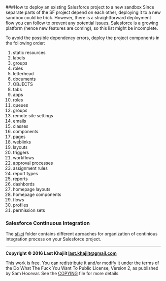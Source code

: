 ###How to deploy an existing Salesforce project to a new sandbox
Since separate parts of the SF project depend on each other, deploying it to a new sandbox could be trick. However, there is a straightforward deployment flow you can follow to prevent any potential issues. Salesforce is a growing platform (hence new features are coming), so this list might be incomplete.

To avoid the possible dependency errors, deploy the project components in the following order:

1. static resources
2. labels
3. groups
4. roles
5. letterhead
6. documents
7. OBJECTS
8. tabs
9. apps
10. roles
11. queues
12. groups
13. remote site settings
14. emails
15. classes
16. components
17. pages
18. weblinks
19. layouts
20. triggers
21. workflows
22. approval processes 
23. assignment rules
24. report types
25. reports
26. dashbords
27. homepage layouts
28. homepage components
29. flows
30. profiles
31. permission sets

### Salesforce Continuous Integration 
The [sf-ci](https://github.com/last-khajiit/sf-project-deployment/tree/master/sf-ci) folder contains different aproaches for organization of continious integration process on your Salesforce project.


---

**Copyright © 2016 Last Khajiit <last.khajiit@gmail.com>**

This work is free. You can redistribute it and/or modify it under the
terms of the Do What The Fuck You Want To Public License, Version 2,
as published by Sam Hocevar. See the [COPYING](https://raw.githubusercontent.com/last-khajiit/sf-project-deployment/master/copying.txt) file for more details.
